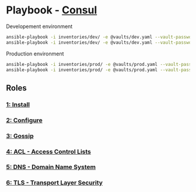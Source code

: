 # Playbook - [Consul](.)

Developement environment

```sh
ansible-playbook -i inventories/dev/ -e @vaults/dev.yaml --vault-password-file=.dev_ansible_vault_pass playbooks/consul/consul.yaml
ansible-playbook -i inventories/dev/ -e @vaults/dev.yaml --vault-password-file=.dev_ansible_vault_pass playbooks/public_gateway/public_gateway.yaml --tags configure
```

Production environment

```sh
ansible-playbook -i inventories/prod/ -e @vaults/prod.yaml --vault-password-file=.prod_ansible_vault_pass playbooks/consul/consul.yaml
ansible-playbook -i inventories/prod/ -e @vaults/prod.yaml --vault-password-file=.prod_ansible_vault_pass playbooks/public_gateway/public_gateway.yaml --tags configure
```

## Roles

### [1: Install](./install/)

### [2: Configure](./configure/)

### [3: Gossip](./gossip/)

### [4: ACL - Access Control Lists](./acl/)

### [5: DNS - Domain Name System](./dns/)

### [6: TLS - Transport Layer Security](./tls/)
